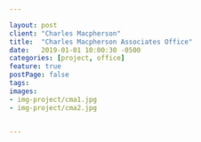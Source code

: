 ```yaml
---

layout: post
client: "Charles Macpherson"
title:  "Charles Macpherson Associates Office"
date:   2019-01-01 10:00:30 -0500
categories: [project, office]
feature: true
postPage: false
tags:
images: 
- img-project/cma1.jpg
- img-project/cma2.jpg


---
```



